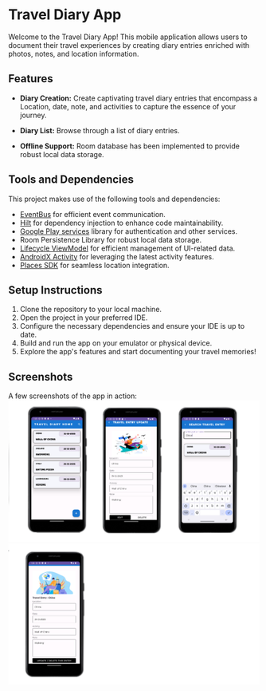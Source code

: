 # Travel Diary App
Welcome to the Travel Diary App! This mobile application allows users to document their travel experiences by creating diary entries enriched with photos, notes, and location information.

## Features

- **Diary Creation:** Create captivating travel diary entries that encompass a Location, date, note, and activities to capture the essence of your journey.

- **Diary List:** Browse through a list of diary entries.

- **Offline Support:** Room database has been implemented to provide robust local data storage.

## Tools and Dependencies

This project makes use of the following tools and dependencies:

- [EventBus](https://github.com/greenrobot/EventBus) for efficient event communication.
- [Hilt](https://developer.android.com/training/dependency-injection/hilt-android) for dependency injection to enhance code maintainability.
- [Google Play services](https://developers.google.com/android/guides/setup) library for authentication and other services.
- Room Persistence Library for robust local data storage.
- [Lifecycle ViewModel](https://developer.android.com/topic/libraries/architecture/viewmodel) for efficient management of UI-related data.
- [AndroidX Activity](https://developer.android.com/jetpack/androidx/releases/activity) for leveraging the latest activity features.
- [Places SDK](https://developers.google.com/maps/documentation/places/android-sdk/start) for seamless location integration.

## Setup Instructions

1. Clone the repository to your local machine.
2. Open the project in your preferred IDE.
3. Configure the necessary dependencies and ensure your IDE is up to date.
4. Build and run the app on your emulator or physical device.
5. Explore the app's features and start documenting your travel memories!

## Screenshots
A few screenshots of the app in action:
<img src="assets/1.png" alt="Screenshot 1">
<img src="assets/2.png" alt="Screenshot 2">

